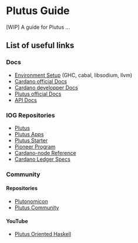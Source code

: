 # Plutus Guide

[WIP] A guide for Plutus ...

## List of useful links

### Docs

- [Environment Setup](https://developers.cardano.org/docs/get-started/installing-cardano-node/#overview) (GHC, cabal, libsodium, llvm)
- [Cardano official Docs](https://docs.cardano.org/plutus/learn-about-plutus)
- [Cardano developper Docs](https://developers.cardano.org/docs/smart-contracts/plutus)
- [Plutus official Docs](https://plutus.readthedocs.io/en/latest/index.html)
- [API Docs](https://playground.plutus.iohkdev.io/doc/haddock/)

### IOG Repositories

- [Plutus](https://github.com/input-output-hk/plutus)
- [Plutus Apps](https://github.com/input-output-hk/plutus-apps)
- [Plutus Starter](https://github.com/input-output-hk/plutus-starter)
- [Pioneer Program](https://github.com/input-output-hk/plutus-pioneer-program)
- [Cardano-node Reference](https://github.com/input-output-hk/cardano-node/blob/master/doc/reference/plutus/plutus-spending-script-example.md)
- [Cardano Ledger Specs](https://github.com/input-output-hk/cardano-ledger)

### Community

#### Repositories

- [Plutonomicon](https://github.com/Plutonomicon/plutonomicon)
- [Plutus Community](https://github.com/input-output-hk/plutus-community)

#### YouTube

- [Plutus Oriented Haskell](https://www.youtube.com/playlist?list=PLckjwRWdD3JToFKE3qzVEI-VhbzVnoJui)
